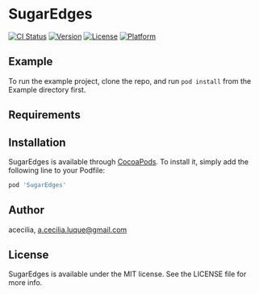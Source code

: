 # SugarEdges

[![CI Status](http://img.shields.io/travis/acecilia/SugarEdges.svg?style=flat)](https://travis-ci.org/acecilia/SugarEdges)
[![Version](https://img.shields.io/cocoapods/v/SugarEdges.svg?style=flat)](http://cocoapods.org/pods/SugarEdges)
[![License](https://img.shields.io/cocoapods/l/SugarEdges.svg?style=flat)](http://cocoapods.org/pods/SugarEdges)
[![Platform](https://img.shields.io/cocoapods/p/SugarEdges.svg?style=flat)](http://cocoapods.org/pods/SugarEdges)

## Example

To run the example project, clone the repo, and run `pod install` from the Example directory first.

## Requirements

## Installation

SugarEdges is available through [CocoaPods](http://cocoapods.org). To install
it, simply add the following line to your Podfile:

```ruby
pod 'SugarEdges'
```

## Author

acecilia, a.cecilia.luque@gmail.com

## License

SugarEdges is available under the MIT license. See the LICENSE file for more info.
